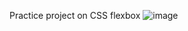 Practice project on CSS flexbox
![image](https://github.com/user-attachments/assets/022443cf-b9c1-4f25-bd12-21209108878f)
